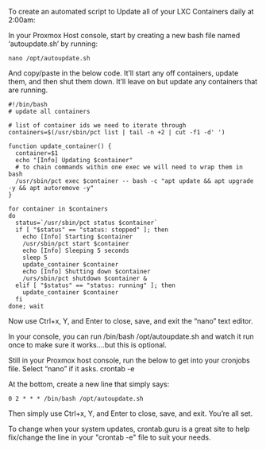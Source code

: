 To create an automated script to Update all of your LXC Containers daily at 2:00am:

In your Proxmox Host console, start by creating a new bash file named ‘autoupdate.sh’ by running:
	
	nano /opt/autoupdate.sh

And copy/paste in the below code.  It’ll start any off containers, update them, and then shut them down.  It’ll leave on but update any containers that are running.

	#!/bin/bash
	# update all containers

	# list of container ids we need to iterate through
	containers=$(/usr/sbin/pct list | tail -n +2 | cut -f1 -d' ')

	function update_container() {
	  container=$1
	  echo "[Info] Updating $container"
	  # to chain commands within one exec we will need to wrap them in bash
	  /usr/sbin/pct exec $container -- bash -c "apt update && apt upgrade -y && apt autoremove -y"
	}

	for container in $containers
	do
	  status=`/usr/sbin/pct status $container`
	  if [ "$status" == "status: stopped" ]; then
	    echo [Info] Starting $container
	    /usr/sbin/pct start $container
	    echo [Info] Sleeping 5 seconds
	    sleep 5
	    update_container $container
	    echo [Info] Shutting down $container
	    /urs/sbin/pct shutdown $container &
	  elif [ "$status" == "status: running" ]; then
	    update_container $container
	  fi
	done; wait


Now use Ctrl+x, Y, and Enter to close, save, and exit the “nano” text editor.

In your console, you can run /bin/bash /opt/autoupdate.sh and watch it run once to make sure it works....but this is optional.

Still in your Proxmox host console, run the below to get into your cronjobs file.  Select “nano” if it asks.
	crontab -e
	 
At the bottom, create a new line that simply says:

	0 2 * * * /bin/bash /opt/autoupdate.sh

Then simply use Ctrl+x, Y, and Enter to close, save, and exit.  You’re all set.

To change when your system updates, crontab.guru is a great site to help fix/change the line in your "crontab -e" file to suit your needs.
